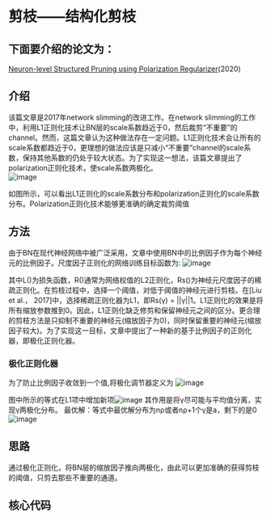 # 剪枝——结构化剪枝
## 下面要介绍的论文为：
[Neuron-level Structured Pruning using Polarization Regularizer](https://www.researchgate.net/profile/Tao-Zhuang-4/publication/344781579_Neuron-level_Structured_Pruning_using_Polarization_Regularizer/links/5f9bf48c299bf1b53e514c0c/Neuron-level-Structured-Pruning-using-Polarization-Regularizer.pdf)(2020)  
## 介绍
该篇文章是2017年network slimming的改进工作。在network slimming的工作中，利用L1正则化技术让BN层的scale系数趋近于0，然后裁剪“不重要”的channel。然而，这篇文章认为这种做法存在一定问题。L1正则化技术会让所有的scale系数都趋近于0，更理想的做法应该是只减小“不重要”channel的scale系数，保持其他系数的仍处于较大状态。为了实现这一想法，该篇文章提出了polarization正则化技术，使scale系数两极化。  
![image](https://user-images.githubusercontent.com/80331072/116501567-af7a4300-a8e3-11eb-80d6-0e95041e9d7c.png)

如图所示，可以看出L1正则化的scale系数分布和polarization正则化的scale系数分布。Polarization正则化技术能够更准确的确定裁剪阈值  
## 方法
由于BN在现代神经网络中被广泛采用，文章中使用BN中的比例因子作为每个神经元的比例因子。尺度因子正则化的网络训练目标函数为:
![image](https://user-images.githubusercontent.com/80331072/116501782-4c3ce080-a8e4-11eb-9c92-7f3d4f47858b.png)

其中L()为损失函数，R()通常为网络权值的L2正则化，Rs()为神经元尺度因子的稀疏正则化。在剪枝过程中，选择一个阈值，对低于阈值的神经元进行剪枝。在[Liu et al.， 2017]中，选择稀疏正则化器为L1，即Rs(γ) = ||γ||1。L1正则化的效果是将所有缩放参数推到0。因此，L1正则化缺乏修剪和保留神经元之间的区分。更合理的剪枝方法是只抑制不重要的神经元(缩放因子为0)，同时保留重要的神经元(缩放因子较大)。为了实现这一目标，文章中提出了一种新的基于比例因子的正则化器，即极化正则化器。

### 极化正则化器
为了防止比例因子收敛到一个值,将极化调节器定义为
![image](https://user-images.githubusercontent.com/80331072/116520774-bd40c000-a905-11eb-9c8b-be37f13acc8a.png)

图中所示的等式在L1项中增加新项![image](https://user-images.githubusercontent.com/80331072/116519119-a9945a00-a903-11eb-8e8f-3b8808ba70fb.png)
其作用是将γ尽可能与平均值分离，实现γ两极化分布。
最优解：等式中最优解分布为nρ或者nρ+1个γ是a，剩下的是0
![image](https://user-images.githubusercontent.com/80331072/116521258-553ea980-a906-11eb-829a-1726a66485c3.png)

## 思路
通过极化正则化，将BN层的缩放因子推向两极化，由此可以更加准确的获得剪枝的阈值，只剪去那些不重要的通道。

## 核心代码
```

